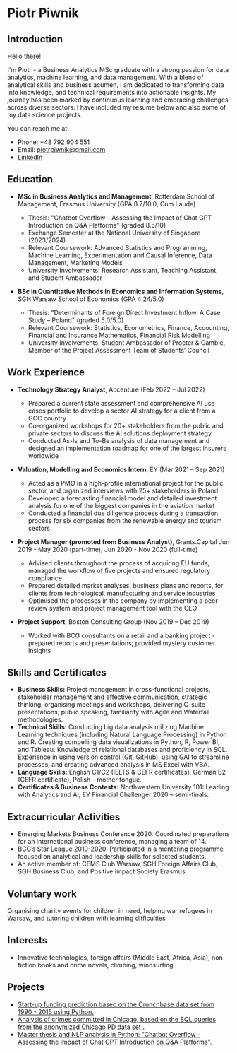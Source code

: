 # Piotr Piwnik

## Introduction
Hello there!

I'm Piotr - a Business Analytics MSc graduate with a strong passion for data analytics, machine learning, and data management. With a blend of analytical skills and business acumen, I am dedicated to transforming data into knowledge, and technical requirements into actionable insights. My journey has been marked by continuous learning and embracing challenges across diverse sectors. I have included my resume below and also some of my data science projects. 

You can reach me at:
- Phone: +48 792 904 551
- Email: piotrpiwnik@gmail.com
- [LinkedIn](http://www.linkedin.com/in/piotr-piwnik-509b59171)

## Education
- **MSc in Business Analytics and Management**, Rotterdam School of Management, Erasmus University (GPA 8.7/10.0, Cum Laude)
  - Thesis: "Chatbot Overflow - Assessing the Impact of Chat GPT Introduction on Q&A Platforms" (graded 8.5/10)
  - Exchange Semester at the National University of Singapore (2023/2024)
  - Relevant Coursework: Advanced Statistics and Programming, Machine Learning, Experimentation and Causal Inference, Data Management, Marketing Models
  - University Involvements: Research Assistant, Teaching Assistant, and Student Ambassador

- **BSc in Quantitative Methods in Economics and Information Systems**, SGH Warsaw School of Economics (GPA 4.24/5.0)
  - Thesis: "Determinants of Foreign Direct Investment Inflow. A Case Study – Poland" (graded 5.0/5.0)
  - Relevant Coursework: Statistics, Econometrics, Finance, Accounting, Financial and Insurance Mathematics, Financial Risk Modelling
  - University Involvements: Student Ambassador of Procter & Gamble, Member of the Project Assessment Team of Students’ Council

## Work Experience
- **Technology Strategy Analyst**, Accenture (Feb 2022 – Jul 2022)
  - Prepared a current state assessment and comprehensive AI use cases portfolio to develop a sector AI strategy for a client from a GCC country
  - Co-organized workshops for 20+ stakeholders from the public and private sectors to discuss the AI solutions deployment strategy
  - Conducted As-Is and To-Be analysis of data management and designed an implementation roadmap for one of the largest insurers worldwide

- **Valuation, Modelling and Economics Intern**, EY (Mar 2021 – Sep 2021)
  - Acted as a PMO in a high-profile international project for the public sector, and organized interviews with 25+ stakeholders in Poland
  - Developed a forecasting financial model and detailed investment analysis for one of the biggest companies in the aviation market
  - Conducted a financial due diligence process during a transaction process for six companies from the renewable energy and tourism sectors

- **Project Manager (promoted from Business Analyst)**, Grants.Capital Jun 2019 - May 2020 (part-time), Jun 2020 - Nov 2020 (full-time)
  - Advised clients throughout the process of acquiring EU funds, managed the workflow of five projects and ensured regulatory compliance
  - Prepared detailed market analyses, business plans and reports, for clients from technological, manufacturing and service industries
  - Optimised the processes in the company by implementing a peer review system and project management tool with the CEO
    
- **Project Support**, Boston Consulting Group (Nov 2019 – Dec 2019)
  - Worked with BCG consultants on a retail and a banking project - prepared reports and presentations; provided mystery customer insights

## Skills and Certificates
- **Business Skills:** Project management in cross-functional projects, stakeholder management and effective communication, strategic thinking, organising meetings and workshops, delivering C-suite presentations, public speaking, familiarity with Agile and Waterfall methodologies.
- **Technical Skills:** Conducting big data analysis utilizing Machine Learning techniques (including Natural Language Processing) in Python and R. Creating compelling data visualizations in Python, R, Power BI, and Tableau. Knowledge of relational databases and proficiency in SQL. Experience in using version control (Git, GitHub), using GAI to streamline processes, and creating advanced analysis in MS Excel with VBA.
- **Language Skills:** English C1/C2 (IELTS & CEFR certificates), German B2 (CEFR certificate), Polish – mother tongue.
- **Certificates & Business Contests:** Northwestern University 101: Leading with Analytics and AI, EY Financial Challenger 2020 – semi-finals.

## Extracurricular Activities
- Emerging Markets Business Conference 2020: Coordinated preparations for an international business conference, managing a team of 14.
- BCG’s Star League 2019-2020: Participated in a mentoring programme focused on analytical and leadership skills for selected students.
- An active member of: CEMS Club Warsaw, SGH Foreign Affairs Club, SGH Business Club, and Positive Impact Society Erasmus.

## Voluntary work 
Organising charity events for children in need, helping war refugees in Warsaw, and tutoring children with learning difficulties

## Interests
- Innovative technologies, foreign affairs (Middle East, Africa, Asia), non-fiction books and crime novels, climbing, windsurfing


## Projects

- <a href="https://github.com/piotrpiwnik/Start-up-funding-prediction"> Start-up funding prediction based on the Crunchbase data set from 1990 - 2015 using Python. </a>
- <a href="https://github.com/piotrpiwnik/Data_Management_and_Ethics"> Analysis of crimes committed in Chicago, based on the SQL queries from the anonymized Chicago PD data set .</a>
- <a href="https://github.com/piotrpiwnik/Chatbot-Overflow---Piotr-Piwnik"> Master thesis and NLP analysis in Python: "Chatbot Overflow - Assessing the Impact of Chat GPT Introduction on Q&A Platforms".</a>

